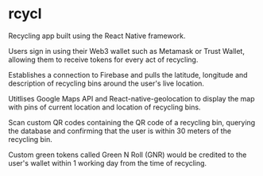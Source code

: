 # rcycl
Recycling app built using the React Native framework.

Users sign in using their Web3 wallet such as Metamask or Trust Wallet, 
allowing them to receive tokens for every act of recycling.

Establishes a connection to Firebase and pulls the latitude, longitude and description of 
recycling bins around the user's live location.

Utitlises Google Maps API and React-native-geolocation to display the map with pins of 
current location and location of recycling bins.

Scan custom QR codes containing the QR code of a recycling bin, querying the database and 
confirming that the user is within 30 meters of the recycling bin.

Custom green tokens called Green N Roll (GNR) would be credited to the user's wallet
within 1 working day from the time of recycling.
